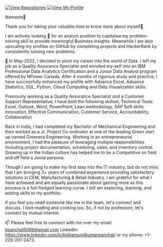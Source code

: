 [![View Repositories](https://img.shields.io/badge/View-My_Repositories-blue?logo=GitHub)](https://github.com/kishansunilkumarpanchal?tab=repositories)
[![View My Profile](https://img.shields.io/badge/View-My_Profile-green?logo=GitHub)](https://github.com/kishansunilkumarpanchal)


Namaste🙏

Thank you for taking your valuable time to know more about myself💞️. 

I am actively looking 👀  for an analyst position to capitalise my problem-solving skill to provide meaningful Business Insights. Meanwhile I am also upscaling my profiles on GitHub by completing projects and HackerRank by consistently solving new problems. 
 
🌱 In May-2022, I decided to pivot my career into the world of Data. I left my job as a Quality Assurance Specialist and enrolled my-self into an IBM Professional Data Analytics Certification and a Junior Data Analyst program offered by NPower Canada. After 4 months of rigorous study and practice, I have successfully enhanced my profile with Advance Excel, Advance Statistics, SQL, Python, Cloud Computing and Data Visualization skills. 

Previously working as a Quality Assurance Specialist and a Customer Support Representative, I have built the following skillset,
Technical Tools: Excel, Outlook, Word, PowerPoint, Lean methodology, SAP
Soft skills: Innovation, Effective Communication, Customer Service, Accountability, Collaboration

Back in India, I had completed my Bachelor of Mechanical Engineering and then worked as a Jr. Project Co-ordinator at one of the leading Green start up named Greenera Engineering. Working in an entrepreneurial environment, I had the pleasure of leveraging multiple responsibilities including project documentation, scheduling, sales, and inventory control. 
Growing up in the Indian culture has helped me to be a Competitive on field and off field a Jovial persona.

Though I am going to make my first step into the IT industry, but do not miss that I am bringing 3+ years of combined experience providing satisfactory solutions in CEM, Manufacturing & Retail Industry. I am grateful for what I have achieved and am equally passionate about gaining more as this process is a full-fledged learning curve. I still am exploring, learning, and adding skills to my portfolio.

If you feel you need someone like me in the team, let's connect and discuss.
I love reading and cooking too. So, if not by profession, let's connect by mutual interest.

📫 Please feel free to connect with me over my email: kpanchal5069@gmail.com LinkedIn: https://www.linkedin.com/in/kishansunilkumarpanchal/ or my phone: +1-226-201-2473.


<!---
Kpanchal5069/Kpanchal5069 is a ✨ special ✨ repository because its `README.md` (this file) appears on your GitHub profile.
You can click the Preview link to take a look at your changes.
--->
